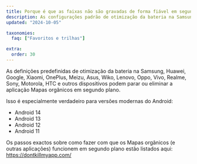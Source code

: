 ```yaml
---
title: Porque é que as faixas não são gravadas de forma fiável em segundo plano no Android?
description: As configurações padrão de otimização da bateria na Samsung, Huawei, Google, Xiaomi, OnePlus, Meizu, Asus, Wiko, Lenovo, Oppo, Vivo, Realme, Sony, Motorola, HTC e outros dispositivos podem parar ou matar o aplicativo Organic Maps em segundo plano.
updated: "2024-10-05"

taxonomies:
  faq: ["Favoritos e trilhas"]

extra:
  order: 30
---
```


As definições predefinidas de otimização da bateria na Samsung, Huawei, Google, Xiaomi, OnePlus, Meizu, Asus, Wiko, Lenovo, Oppo, Vivo, Realme, Sony, Motorola, HTC e outros dispositivos podem parar ou eliminar a aplicação Mapas orgânicos em segundo plano.

Isso é especialmente verdadeiro para versões modernas do Android:
- Android 14
- Android 13
- Android 12
- Android 11

Os passos exactos sobre como fazer com que os Mapas orgânicos (e outras aplicações) funcionem em segundo plano estão listados aqui: https://dontkillmyapp.com/
